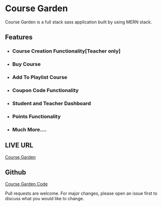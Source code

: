 # Course Garden

Course Garden is a full stack sass application built by using MERN stack.

## Features

- ### Course Creation Functionality[Teacher only]
- ### Buy Course
- ### Add To Playlist Course
- ### Coupon Code Functionality
- ### Student and Teacher Dashboard
- ### Points Functionality
- ### Much More....

## LIVE URL

[Course Garden](https://course-garden-frontend1.vercel.app)

## Github

[Course Garden Code](https://github.com/HadeedTariq/course-garden)

Pull requests are welcome. For major changes, please open an issue first
to discuss what you would like to change.
